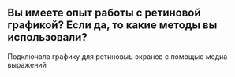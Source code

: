 ## Вы имеете опыт работы с ретиновой графикой? Если да, то какие методы вы использовали?

Подключала графику для ретиновыъ экранов с помощью медиа выражений